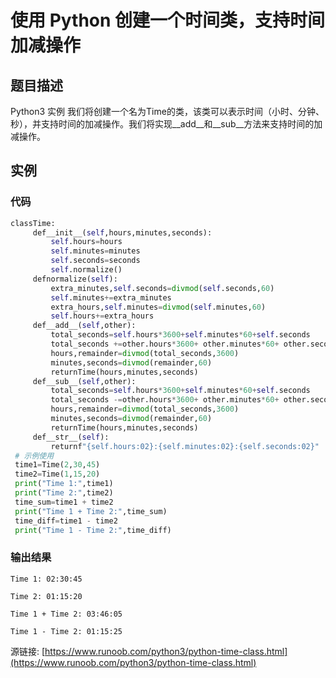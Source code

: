 # 使用 Python 创建一个时间类，支持时间加减操作

## 题目描述
Python3 实例
我们将创建一个名为Time的类，该类可以表示时间（小时、分钟、秒），并支持时间的加减操作。我们将实现__add__和__sub__方法来支持时间的加减操作。

## 实例
### 代码
```python
classTime:
     def__init__(self,hours,minutes,seconds):
         self.hours=hours
         self.minutes=minutes
         self.seconds=seconds
         self.normalize()
     defnormalize(self):
         extra_minutes,self.seconds=divmod(self.seconds,60)
         self.minutes+=extra_minutes
         extra_hours,self.minutes=divmod(self.minutes,60)
         self.hours+=extra_hours
     def__add__(self,other):
         total_seconds=self.hours*3600+self.minutes*60+self.seconds
         total_seconds +=other.hours*3600+ other.minutes*60+ other.seconds
         hours,remainder=divmod(total_seconds,3600)
         minutes,seconds=divmod(remainder,60)
         returnTime(hours,minutes,seconds)
     def__sub__(self,other):
         total_seconds=self.hours*3600+self.minutes*60+self.seconds
         total_seconds -=other.hours*3600+ other.minutes*60+ other.seconds
         hours,remainder=divmod(total_seconds,3600)
         minutes,seconds=divmod(remainder,60)
         returnTime(hours,minutes,seconds)
     def__str__(self):
         returnf"{self.hours:02}:{self.minutes:02}:{self.seconds:02}"
 # 示例使用
 time1=Time(2,30,45)
 time2=Time(1,15,20)
 print("Time 1:",time1)
 print("Time 2:",time2)
 time_sum=time1 + time2
 print("Time 1 + Time 2:",time_sum)
 time_diff=time1 - time2
 print("Time 1 - Time 2:",time_diff)
```
### 输出结果
```
Time 1: 02:30:45
Time 2: 01:15:20
Time 1 + Time 2: 03:46:05
Time 1 - Time 2: 01:15:25
```
源链接: [https://www.runoob.com/python3/python-time-class.html](https://www.runoob.com/python3/python-time-class.html)